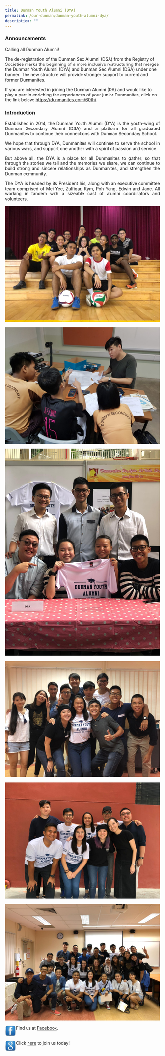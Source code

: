 ```yaml
---
title: Dunman Youth Alumni (DYA)
permalink: /our-dunman/dunman-youth-alumni-dya/
description: ""
---
```

### Announcements
Calling all Dunman Alumni! 

The de-registration of the Dunman Sec Alumni (DSA) from the Registry of Societies marks the beginning of a more inclusive restructuring that merges the Dunman Youth Alumni (DYA) and Dunman Sec Alumni (DSA) under one banner. The new structure will provide stronger support to current and former Dunmanites. 

If you are interested in joining the Dunman Alumni (DA) and would like to play a part in enriching the experiences of your junior Dunmanites, click on the link below:
https://dunmanites.com/60th/ 


### Introduction

<p style="text-align: justify;">Established in 2014, the Dunman Youth Alumni (DYA) is the youth-wing of Dunman Secondary Alumni (DSA) and a platform for all graduated Dunmanites to continue their connections with Dunman Secondary School.</p>

<p style="text-align: justify;">We hope that through DYA, Dunmanites will continue to serve the school in various ways, and support one another with a spirit of passion and service.</p>

<p style="text-align: justify;">But above all, the DYA is a place for all Dunmanites to gather, so that through the stories we tell and the memories we share, we can continue to build strong and sincere relationships as Dunmanites, and strengthen the Dunman community.</p>

<p style="text-align: justify;">The DYA is headed by its President Iris, along with an executive committee team comprised of Mei Yee, Zulfiqar, Kym, Poh Yang, Edwin and Jane. All working in tandem with a sizeable cast of alumni coordinators and volunteers.</p>

![](/images/DYA/Bonding%20Games.jpeg)

![](/images/DYA/Tutorship%20Program.jpeg)

![](/images/DYA/Open%20House.jpeg)

![](/images/DYA/Group%20pic%201.jpeg)

![](/images/DYA/Group%20pic%202.jpeg)

![](/images/DYA/Group%20pic%203.jpeg)

<p><img src="/images/DYA/tn_facebook.jpg" style="width:7%;float:left"></p>

Find us at&nbsp;<a href="https://www.facebook.com/Dunman-Secondary-Youth-Alumni-674134279387706/info?tab=page_info" target="_blank">Facebook</a>.
<br><br>
<p><img src="/images/DYA/tn_google.jpg" style="width:7%;float:left"></p>

Click&nbsp;<a href="https://docs.google.com/forms/d/e/1FAIpQLSfEGSN0gNhYr9AEFc5gvA_mpFkOhqhxzSaMNsuksYewX2ZmvA/viewform" target="_blank">here</a>&nbsp;to join us today!